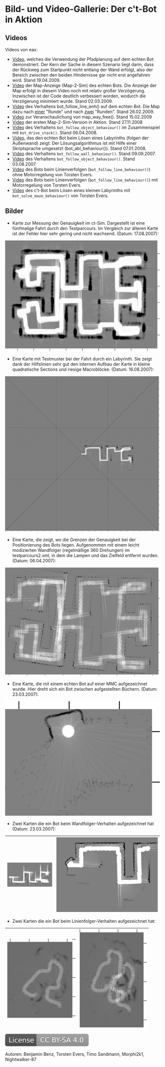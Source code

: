# Bild- und Video-Gallerie: Der c't-Bot in Aktion

## Videos

Videos von eax:

* [Video](https://www.cety.de/ctbot/pfadplanung_real.html), welches die Verwendung der Pfadplanung auf dem echten Bot demonstriert. Der Kern der Sache in diesem Szenario liegt darin, dass der Rückweg zum Startpunkt nicht entlang der Wand erfolgt, also der Bereich zwischen den beiden Hindernisse gar nicht erst angefahren wird. Stand 19.04.2009.
* [Video](https://www.cety.de/ctbot/maptest_real.html) der Map-Anzeige (Map-2-Sim) des echten Bots. Die Anzeige der Map erfolgt in diesem Video noch mit relativ großer Verzögerung. Inzwischen ist der Code deutlich verbessert worden, wodurch die Verzögerung minimiert wurde. Stand 02.03.2009.
* [Video](https://www.cety.de/ctbot/follow_line_enh.html) des Verhaltens bot_follow_line_enh() auf dem echten Bot. Die Map dazu nach [einer](follow_line_enh.png) "Runde" und nach [zwei](follow_line_enh_2.png) "Runden". Stand 26.02.2009.
* [Video](https://www.cety.de/ctbot/drive_area_way_free.mov) zur Veranschaulichung von map_way_free(). Stand 15.02.2009
* [Video](https://www.cety.de/ctbot/map-2-sim.html) der ersten Map-2-Sim-Version in Aktion. Stand 27.11.2008
* [Video](https://www.cety.de/ctbot/follow_stack.html) des Verhaltens `bot_follow_object_behaviour()` im Zusammenspiel mit `bot_drive_stack()`. Stand 06.04.2008.
* [Video](https://www.cety.de/ctbot/solve_maze_real.html), das den echten Bot beim Lösen eines Labyrinths (folgen der Außenwand) zeigt. Der Lösungsalgorithmus ist mit Hilfe einer Skriptsprache umgesetzt (bot_abl_behaviour()). Stand 07.01.2008.
* [Video](https://www.cety.de/ctbot/wall.html) des Verhaltens `bot_follow_wall_behaviour()`. Stand 09.09.2007.
* [Video](https://www.cety.de/ctbot/follow.html) des Verhaltens `bot_follow_object_behaviour()`. Stand 03.08.2007.
* [Video](https://www.cety.de/ctbot/tevers_follow_line_wo_speedcontrol_cc-by-sa.avi) des Bots beim Linienverfolgen (`bot_follow_line_behaviour()`) ohne Motorregelung von Torsten Evers.
* [Video](https://www.cety.de/ctbot/tevers_follow_line_w_speedcontrol_cc-by-sa.avi) des Bots beim Linienverfolgen (`bot_follow_line_behaviour()`) mit Motorregelung von Torsten Evers.
* [Video](https://www.cety.de/ctbot/tevers_solve_maze_cc-by-sa.mpg) des c't-Bot beim Lösen eines kleinen Labyrinths mit `bot_solve_maze_behaviour()` von Torsten Evers.


## Bilder

* Karte zur Messung der Genauigkeit im ct-Sim.
Dargestellt ist eine fünfmalige Fahrt durch den Testparcours. Im Vergleich zur älteren Karte ist der Fehler hier sehr gering und nicht wachsend. (Datum: 17.08.2007):

![Image: 'map_accuracy.jpg'](../images/gallery/map_accuracy.jpg)

* Eine Karte mit Testmuster bei der Fahrt durch ein Labyrinth.
Sie zeigt dank der Hilfslinien sehr gut den internen Aufbau der Karte in kleine quadratische Sections und riesige Macroblöcke. (Datum: 16.08.2007):

![Image: 'map_with_testpattern.jpg'](../images/gallery/map_with_testpattern.jpg)

* Eine Karte, die zeigt, wo die Grenzen der Genauigkeit bei der Positionierung des Bots liegen.
Aufgenommen mit einem leicht modizierten Wandfolger (regelmäßige 360 Drehungen) im testparcours2.xml, in dem die Lampen und das Zielfeld entfernt wurden. (Datum: 06.04.2007):

![Image: 'map_borders.jpg'](../images/gallery/map_borders.jpg)

* Eine Karte, die mit einem echten Bot auf einer MMC aufgezeichnet wurde.
Hier dreht sich ein Bot zwischen aufgestellten Büchern. (Datum: 23.03.2007):

![Image: 'map_real_bot.jpg'](../images/gallery/map_real_bot.jpg)

* Zwei Karten die ein Bot beim Wandfolger-Verhalten aufgezeichnet hat (Datum: 23.03.2007):

| ![Image: 'map_follow_wall_01.jpg'](../images/gallery/map_follow_wall_01.jpg) | ![Image: 'map_follow_wall_02.jpg'](../images/gallery/map_follow_wall_02.jpg) |
| ---                                                                          | ---                                                                          |

* Zwei Karten die ein Bot beim Linienfolger-Verhalten aufgezeichnet hat:

| ![Image: 'map_follow_line_enh_01.jpg'](../images/gallery/map_follow_line_enh_01.jpg) | ![Image: 'map_follow_line_enh_02.jpg'](../images/gallery/map_follow_line_enh_02.jpg) |
| ---                                                                                  | ---                                                                                  |

[![License: CC BY-SA 4.0](../../LICENSE.svg)](https://creativecommons.org/licenses/by-sa/4.0/)

Autoren: Benjamin Benz, Torsten Evers, Timo Sandmann, Morphi2k1, Nightwalker-87
